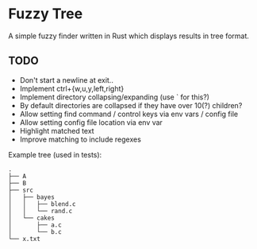 Fuzzy Tree
==========

A simple fuzzy finder written in Rust which displays results in tree format.


TODO
----

* Don't start a newline at exit..
* Implement ctrl+{w,u,y,left,right}
* Implement directory collapsing/expanding (use \` for this?)
* By default directories are collapsed if they have over 10(?) children?
* Allow setting find command / control keys via env vars / config file
* Allow setting config file location via env var
* Highlight matched text
* Improve matching to include regexes

Example tree (used in tests):

```
.
├── A
├── B
├── src
│   ├── bayes
│   │   ├── blend.c
│   │   └── rand.c
│   └── cakes
│       ├── a.c
│       └── b.c
└── x.txt
```
